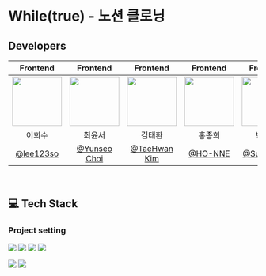 # While(true) - 노션 클로닝

## Developers
|Frontend|Frontend|Frontend|Frontend|Frontend|
|:----:|:----:|:----:|:----:|:----:|
|<img src="https://avatars.githubusercontent.com/u/100946922?v=4"  width="100"/> | <img src="https://avatars.githubusercontent.com/u/134395531?v=4"  width="100"/> | <img src="https://avatars.githubusercontent.com/u/115131485?v=4"  width="100"/> | <img src="https://avatars.githubusercontent.com/u/108172790?v=4"  width="100"/> | <img src="https://avatars.githubusercontent.com/u/188745132?v=4"  width="100"/> | 
|이희수|최윤서|김태환|홍종희|박수관|
|[@lee123so](https://github.com/lee123so)|[@Yunseo Choi](https://github.com/cj2174)|[@TaeHwan Kim](https://github.com/aiden95328)|[@HO-NNE](https://github.com/HO-NNE)|[@Sugwan-p](https://github.com/Sugwan-p)|

<br/>

## 💻 Tech Stack
### Project setting
  
  <img src="https://img.shields.io/badge/npm-CB3837?style=for-the-badge&logo=npm&logoColor=white"> <img src="https://img.shields.io/badge/HTML-E34F26?style=for-the-badge&logo=html5&logoColor=white"> <img src="https://img.shields.io/badge/CSS-1572B6?style=for-the-badge&logo=css3&logoColor=white"> <img src="https://img.shields.io/badge/JavaScript-F7DF1E?style=for-the-badge&logo=javascript&logoColor=black">

<img src="https://github.com/prgrms-fe-devcourse/NFE-3-4-project1/blob/4/1_While/assets/sample.png?raw=true"/>
<img src="https://github.com/prgrms-fe-devcourse/NFE-3-4-project1/blob/4/1_While/assets/sample.png?raw=true"/>
